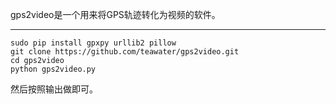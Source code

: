 gps2video是一个用来将GPS轨迹转化为视频的软件。
***
```
sudo pip install gpxpy urllib2 pillow
git clone https://github.com/teawater/gps2video.git
cd gps2video
python gps2video.py
```
然后按照输出做即可。
